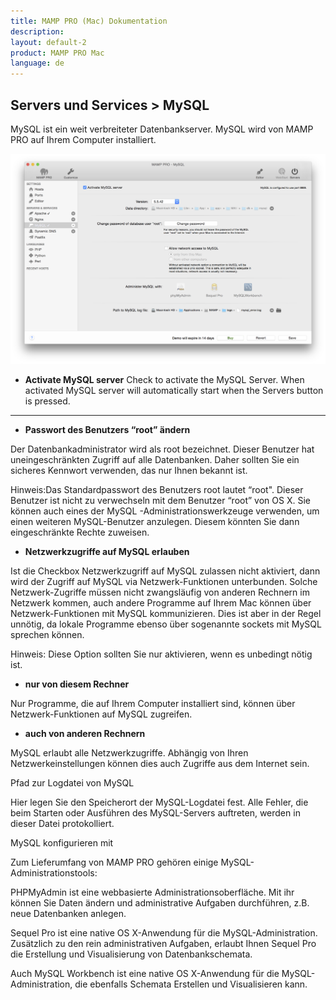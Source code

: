 ```yaml
---
title: MAMP PRO (Mac) Dokumentation
description: 
layout: default-2
product: MAMP PRO Mac
language: de
---
```


## Servers und Services > MySQL

MySQL ist ein weit verbreiteter Datenbankserver. MySQL wird von MAMP PRO auf Ihrem Computer installiert.

![MAMP](MySQL.png)

*  **Activate MySQL server**
   Check to activate the MySQL Server. When activated MySQL server will automatically start when the Servers button is pressed.

---

*  **Passwort des Benutzers “root” ändern**

Der Datenbankadministrator wird als root bezeichnet. Dieser Benutzer hat uneingeschränkten Zugriff auf alle Datenbanken. Daher sollten Sie ein sicheres Kennwort verwenden, das nur Ihnen bekannt ist.

 

Hinweis:Das Standardpasswort des Benutzers root lautet “root". Dieser Benutzer ist  nicht zu verwechseln mit dem Benutzer “root” von OS X. Sie können auch eines der MySQL -Administrationswerkzeuge verwenden, um einen weiteren MySQL-Benutzer anzulegen. Diesem könnten Sie dann eingeschränkte Rechte zuweisen.
 

*  **Netzwerkzugriffe auf MySQL erlauben**

Ist die Checkbox Netzwerkzugriff auf MySQL zulassen nicht aktiviert, dann wird der Zugriff auf MySQL via Netzwerk-Funktionen unterbunden. Solche Netzwerk-Zugriffe müssen nicht zwangsläufig von anderen Rechnern im Netzwerk kommen, auch andere Programme auf Ihrem Mac können über Netzwerk-Funktionen mit MySQL kommunizieren. Dies ist aber in der Regel unnötig, da lokale Programme ebenso über sogenannte sockets mit MySQL sprechen können.

 

Hinweis: Diese Option sollten Sie nur aktivieren, wenn es unbedingt nötig ist.
 

  *  **nur von diesem Rechner**

Nur Programme, die auf Ihrem Computer installiert sind, können über Netzwerk-Funktionen auf MySQL zugreifen.

 

  *  **auch von anderen Rechnern**

MySQL erlaubt alle Netzwerkzugriffe. Abhängig von Ihren Netzwerkeinstellungen können dies auch Zugriffe aus dem Internet sein.

 

Pfad zur Logdatei von MySQL

Hier legen Sie den Speicherort der MySQL-Logdatei fest. Alle Fehler, die beim Starten oder Ausführen des MySQL-Servers auftreten, werden in dieser Datei protokolliert.

 

MySQL konfigurieren mit

Zum Lieferumfang von MAMP PRO gehören einige MySQL-Administrationstools:

PHPMyAdmin ist eine webbasierte Administrationsoberfläche. Mit ihr können Sie Daten ändern und administrative Aufgaben durchführen, z.B. neue Datenbanken anlegen.

Sequel Pro ist eine native OS X-Anwendung für die MySQL-Administration. Zusätzlich zu den rein administrativen Aufgaben, erlaubt Ihnen Sequel Pro die Erstellung und Visualisierung von Datenbankschemata.

Auch MySQL Workbench ist eine native OS X-Anwendung für die MySQL-Administration, die ebenfalls Schemata Erstellen und Visualisieren kann.


